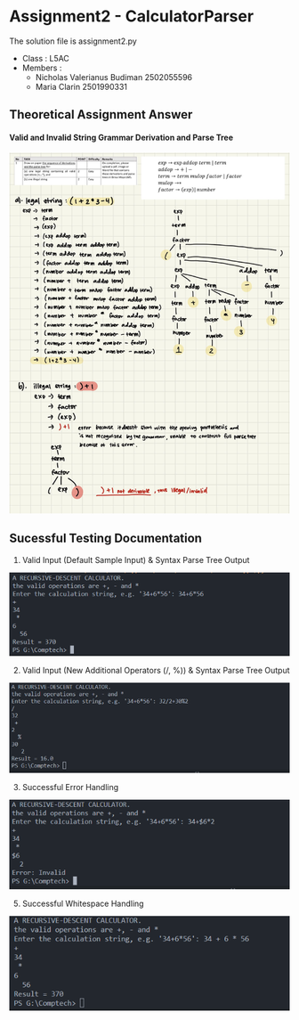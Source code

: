 # Assignment2 - CalculatorParser
The solution file is assignment2.py 
* Class : L5AC
* Members : 
  * Nicholas Valerianus Budiman 2502055596 
  * Maria Clarin 2501990331


## Theoretical Assignment Answer
#### Valid and Invalid String Grammar Derivation and Parse Tree 
![Screenshot4](/images/Drawing-on-paper.jpg)<br />

## Sucessful Testing Documentation
1. Valid Input (Default Sample Input) & Syntax Parse Tree Output
   
![Screenshot](/images/output1.png)<br />

2. Valid Input (New Additional Operators (/, %)) & Syntax Parse Tree Output

![Screenshot2](/images/output2.png)<br />

3. Successful Error Handling
   
![Screenshot3](/images/output3.PNG)<br />

5. Successful Whitespace Handling

![Screenshot5](/images/output4.PNG)<br />

